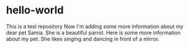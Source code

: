 # hello-world
This is a test repository
Now I'm adding some more information about my dear pet Samia.
She is a beautiful parrot.
Here is some more information about my pet.
She likes singing and dancing in front of a mirror.
